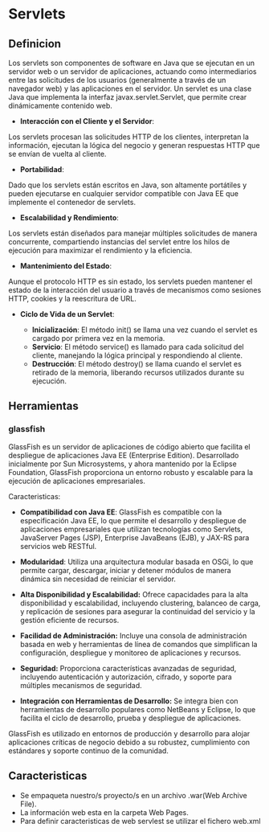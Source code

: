 # Servlets

## Definicion

Los servlets son componentes de software en Java que se ejecutan en un servidor web 
o un servidor de aplicaciones, actuando como intermediarios entre las solicitudes de 
los usuarios (generalmente a través de un navegador web) y las aplicaciones en el servidor. 
Un servlet es una clase Java que implementa la interfaz javax.servlet.Servlet, 
que permite crear dinámicamente contenido web.

- **Interacción con el Cliente y el Servidor**:

Los servlets procesan las solicitudes HTTP de los clientes, interpretan la información, 
ejecutan la lógica del negocio y generan respuestas HTTP que se envían de vuelta al cliente.

- **Portabilidad**:

Dado que los servlets están escritos en Java, son altamente portátiles y 
pueden ejecutarse en cualquier servidor compatible con Java EE que implemente 
el contenedor de servlets.

- **Escalabilidad y Rendimiento**:

Los servlets están diseñados para manejar múltiples solicitudes de manera concurrente, 
compartiendo instancias del servlet entre los hilos de ejecución para maximizar
el rendimiento y la eficiencia.

- **Mantenimiento del Estado**:

Aunque el protocolo HTTP es sin estado, los servlets pueden mantener 
el estado de la interacción del usuario a través de mecanismos como sesiones HTTP, 
cookies y la reescritura de URL.

- **Ciclo de Vida de un Servlet**:

    - **Inicialización**: 
El método init() se llama una vez cuando el servlet es cargado por primera vez en la memoria.
    - **Servicio**: 
El método service() es llamado para cada solicitud del cliente, manejando la lógica principal y respondiendo al cliente.
    - **Destrucción**: 
El método destroy() se llama cuando el servlet es retirado de la memoria, liberando recursos utilizados durante su ejecución.


## Herramientas

### glassfish
GlassFish es un servidor de aplicaciones de código abierto que facilita 
el despliegue de aplicaciones Java EE (Enterprise Edition). 
Desarrollado inicialmente por Sun Microsystems, y ahora mantenido por la Eclipse Foundation, 
GlassFish proporciona un entorno robusto y escalable para la ejecución de aplicaciones 
empresariales.

Caracteristicas:
- **Compatibilidad con Java EE**: 
GlassFish es compatible con la especificación Java EE, lo que permite el desarrollo y 
despliegue de aplicaciones empresariales que utilizan tecnologías como Servlets, 
JavaServer Pages (JSP), Enterprise JavaBeans (EJB), y JAX-RS para servicios web RESTful.

- **Modularidad**: 
Utiliza una arquitectura modular basada en OSGi, lo que permite cargar, descargar, 
iniciar y detener módulos de manera dinámica sin necesidad de reiniciar el servidor.

- **Alta Disponibilidad y Escalabilidad:**
Ofrece capacidades para la alta disponibilidad y escalabilidad, 
incluyendo clustering, balanceo de carga, y replicación de sesiones para asegurar 
la continuidad del servicio y la gestión eficiente de recursos.

- **Facilidad de Administración:** 
Incluye una consola de administración basada en web y herramientas de línea de comandos 
que simplifican la configuración, despliegue y monitoreo de aplicaciones y recursos.

- **Seguridad:** 
Proporciona características avanzadas de seguridad, incluyendo autenticación y autorización, 
cifrado, y soporte para múltiples mecanismos de seguridad.

- **Integración con Herramientas de Desarrollo:** 
Se integra bien con herramientas de desarrollo populares como NetBeans y Eclipse, 
lo que facilita el ciclo de desarrollo, prueba y despliegue de aplicaciones.

GlassFish es utilizado en entornos de producción y desarrollo para alojar 
aplicaciones críticas de negocio debido a su robustez, cumplimiento con estándares 
y soporte continuo de la comunidad.

## Caracteristicas

- Se empaqueta nuestro/s proyecto/s en un archivo .war(Web Archive File).
- La información web esta en la carpeta Web Pages.
- Para definir caracteristicas de web servlest se utilizar el fichero web.xml
